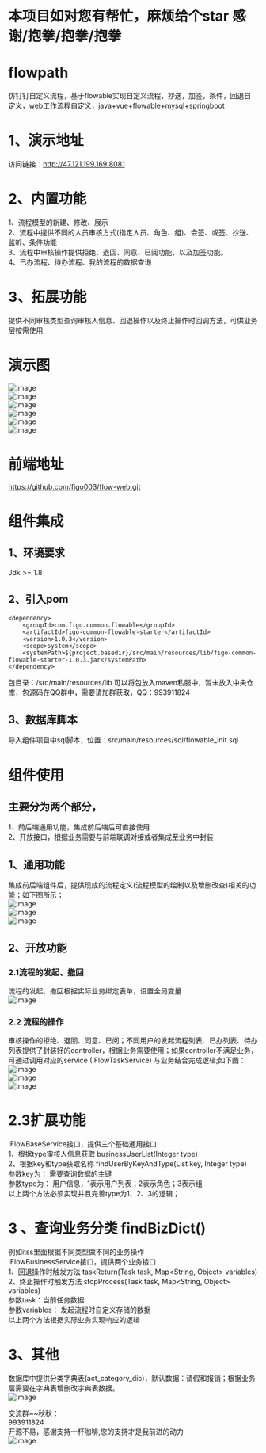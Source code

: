 # 本项目如对您有帮忙，麻烦给个star 感谢/抱拳/抱拳/抱拳

# flowpath
仿钉钉自定义流程，基于flowable实现自定义流程，抄送，加签，条件，回退自定义，web工作流程自定义，java+vue+flowable+mysql+springboot

# 1、演示地址
访问链接：http://47.121.199.169:8081

# 2、内置功能
   1、流程模型的新建、修改、展示<br>
   2、流程中提供不同的人员审核方式(指定人员、角色、组)、会签、或签、抄送、监听、条件功能<br>
   3、流程中审核操作提供拒绝、退回、同意、已阅功能，以及加签功能。<br>
   4、已办流程、待办流程、我的流程的数据查询<br>
# 3、拓展功能
  提供不同审核类型查询审核人信息、回退操作以及终止操作时回调方法，可供业务层按需使用

# 演示图
![image](https://github.com/figo003/flowpath/blob/main/figo-flowable-demo/img/1.png) <br>
![image](https://github.com/figo003/flowpath/blob/main/figo-flowable-demo/img/2.png) <br>
![image](https://github.com/figo003/flowpath/blob/main/figo-flowable-demo/img/3.png) <br>
![image](https://github.com/figo003/flowpath/blob/main/figo-flowable-demo/img/4.png) <br>
![image](https://github.com/figo003/flowpath/blob/main/figo-flowable-demo/img/5.png) <br>
![image](https://github.com/figo003/flowpath/blob/main/figo-flowable-demo/img/6.png) <br>

# 前端地址
https://github.com/figo003/flow-web.git

# 组件集成
## 1、环境要求
Jdk >= 1.8


## 2、引入pom
```
<dependency>
    <groupId>com.figo.common.flowable</groupId> 
    <artifactId>figo-common-flowable-starter</artifactId> 
    <version>1.0.3</version>
    <scope>system</scope> 
    <systemPath>${project.basedir}/src/main/resources/lib/figo-common-flowable-starter-1.0.3.jar</systemPath>
</dependency>
```

包目录：/src/main/resources/lib
可以将包放入maven私服中，暂未放入中央仓库，包源码在QQ群中，需要请加群获取，QQ：993911824
## 3、数据库脚本
导入组件项目中sql脚本，位置：src/main/resources/sql/flowable_init.sql

#  组件使用
## 主要分为两个部分， <br>
1、前后端通用功能，集成前后端后可直接使用 <br>
2、开放接口，根据业务需要与前端联调对接或者集成至业务中封装 <br>

## 1、通用功能
集成前后端组件后，提供现成的流程定义(流程模型的绘制以及增删改查)相关的功能；如下图所示；<br>
![image](https://github.com/figo003/flowpath/blob/main/figo-flowable-demo/img/7.png) <br>
![image](https://github.com/figo003/flowpath/blob/main/figo-flowable-demo/img/8.png) <br>
![image](https://github.com/figo003/flowpath/blob/main/figo-flowable-demo/img/9.png) <br>

## 2、开放功能
### 2.1流程的发起、撤回
流程的发起、撤回根据实际业务绑定表单，设置全局变量<br>
![image](https://github.com/figo003/flowpath/blob/main/figo-flowable-demo/img/10.png) <br>


### 2.2 流程的操作
审核操作的拒绝、退回、同意、已阅；不同用户的发起流程列表、已办列表、待办列表提供了封装好的controller，根据业务需要使用；如果controller不满足业务，可通过调用对应的service (IFlowTaskService) 与业务结合完成逻辑;如下图：<br>
![image](https://github.com/figo003/flowpath/blob/main/figo-flowable-demo/img/11.png) <br>
![image](https://github.com/figo003/flowpath/blob/main/figo-flowable-demo/img/12.png) <br>
![image](https://github.com/figo003/flowpath/blob/main/figo-flowable-demo/img/13.png) <br>
# 2.3扩展功能
  IFlowBaseService接口，提供三个基础通用接口 <br>
  1、根据type审核人信息获取 businessUserList(Integer type) <br>
  2、根据key和type获取名称 findUserByKeyAndType(List<String> key, Integer type) <br>
参数key为：   需要查询数据的主键 <br>
参数type为：  用户信息，1表示用户列表；2表示角色；3表示组 <br>
以上两个方法必须实现并且完善type为1、2、3的逻辑； <br>

# 3 、查询业务分类 findBizDict()
例如itss里面根据不同类型做不同的业务操作 <br>
IFlowBusinessService接口，提供两个业务接口 <br>
1、回退操作时触发方法 taskReturn(Task task, Map<String, Object> variables) <br>
2、终止操作时触发方法 stopProcess(Task task, Map<String, Object> variables) <br>
参数task：当前任务数据  <br>
参数variables： 发起流程时自定义存储的数据 <br>
以上两个方法根据实际业务实现响应的逻辑 <br>

# 3、其他
数据库中提供分类字典表(act_category_dic)，默认数据：请假和报销；根据业务层需要在字典表增删改字典表数据。<br>
![image](https://github.com/figo003/flowpath/blob/main/figo-flowable-demo/img/14.png) 


交流群~~秋秋：<br>
993911824<br>
开源不易，感谢支持一杯咖啡,您的支持才是我前进的动力<br>
 ![image](https://github.com/figo003/flowpath/blob/main/figo-flowable-demo/img/zhifubao.png)



